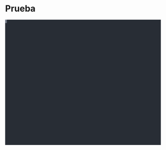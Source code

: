 #   Prueba



[![](/Reportes/Practica1/SVGs/prueba.svg)](https://asciinema.org/a/Hpr3gJaUGJmKR4cAVltVLy0Tu)
